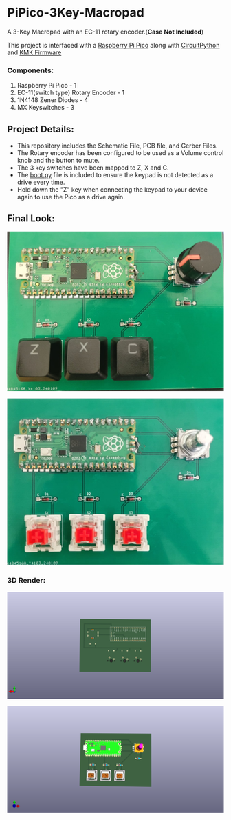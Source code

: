 # PiPico-3Key-Macropad 

A 3-Key Macropad with an EC-11 rotary encoder.(**Case Not Included**)

This project is interfaced with a [Raspberry Pi Pico](https://www.raspberrypi.com/documentation/microcontrollers/raspberry-pi-pico.html) along with [CircuitPython](https://circuitpython.org/) and [KMK Firmware](http://kmkfw.io/)

### Components:
1. Raspberry Pi Pico - 1
2. EC-11(switch type) Rotary Encoder - 1
3. 1N4148 Zener Diodes - 4
4. MX Keyswitches - 3

## Project Details:
* This repository includes the Schematic File, PCB file, and Gerber Files.
* The Rotary encoder has been configured to be used as a Volume control knob and the button to mute.
* The 3 key switches have been mapped to Z, X and C.
* The [boot.py](boot.py) file is included to ensure the keypad is not detected as a drive every time.
* Hold down the "Z" key when connecting the keypad to your device again to use the Pico as a drive again.


## Final Look:

![Front View with Keycaps](PCB_Images/FrontView_caps.jpg)

![Front View](PCB_Images/FrontView.jpg)


### 3D Render:

![Back View](Keypad_3D_View/3Keypad%20Back.png)

![Front View](Keypad_3D_View/3Keypad%20Front.png)




